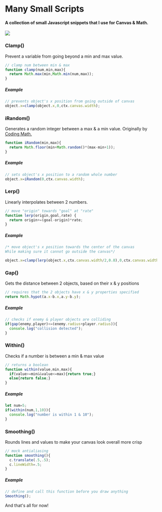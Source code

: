 # Many Small Scripts

#### A collection of small Javascript snippets that I use for Canvas & Math.

<img src="https://i.imgur.com/OXoWcya.png" style="display:block;margin:0 auto;">

### Clamp()

Prevent a variable from going beyond a min and max value.

```js
// clamp num between min & max
function clamp(num,min,max){
  return Math.max(min,Math.min(num,max));
}
```

##### Example

```js
// prevents object's x position from going outside of canvas
object.x=clamp(object.x,0,ctx.canvas.width);
```

### iRandom()

Generates a random integer between a max & a min value. Originally by [Coding Math.](https://www.youtube.com/user/codingmath)

```js
function iRandom(min,max){
  return Math.floor(min+Math.random()*(max-min+1));
}
```

##### Example

```js
// sets object's x position to a random whole number
object.x=iRandom(0,ctx.canvas.width);
```

### Lerp()

Linearly interpolates between 2 numbers.

```js
// move "origin" towards "goal" at "rate"
function lerp(origin,goal,rate) {
  return origin+=(goal-origin)*rate;
}
```

##### Example

```js
/* move object's x position towards the center of the canvas
While making sure it cannot go outside the canvas*/

object.x=clamp(lerp(object.x,ctx.canvas.width/2,0.8),0,ctx.canvas.width);
```

### Gap()

Gets the distance between 2 objects, based on their x & y positions

```js
// requires that the 2 objects have x & y properties specified
return Math.hypot(a.x-b.x,a.y-b.y);
```

##### Example

```js
// checks if enemy & player objects are colliding
if(gap(enemy,player)<=(enemy.radius+player.radius)){
  console.log("collision detected");
}
```

### Within()


Checks if a number is between a min & max value

```js
// returns a boolean
function within(value,min,max){
  if(value>=min&&value<=max){return true;}
  else{return false;}
}
```

##### Example

```js
let num=5;
if(within(num,1,10)){
  console.log("number is within 1 & 10");
}
```

### Smoothing()

Rounds lines and values to make your canvas look overall more crisp

```js
// mock antialiasing
function smoothing(){
  c.translate(.5,.5);
  c.lineWidth=.5;
}
```

##### Example

```js
// define and call this function before you draw anything 
Smoothing();
```


And that's all for now!